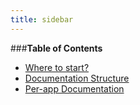 ```yaml
---
title: sidebar
---
```


###**Table of Contents**

- [Where to start?](#where-to-start)
- [Documentation Structure](#documentation-structure)
- [Per-app Documentation](#per-app-documentation)

